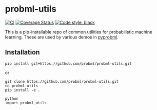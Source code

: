 # probml-utils

[![CI](https://github.com/probml/probml-utils/workflows/CI/badge.svg?branch=main)](https://github.com/probml/probml-utils/actions?query=workflow%3ACI)
[![Coverage Status](https://coveralls.io/repos/github/probml/probml-utils/badge.svg?branch=main)](https://coveralls.io/github/probml/probml-utils?branch=main)
[![Code style: black](https://img.shields.io/badge/code%20style-black-000000.svg)](https://github.com/psf/black)

This is a pip-installable repo of common utilities for probabilistic machine learning.
These are used by various demos in [pyprobml](https://github.com/probml/pyprobml).

## Installation

```
pip install git+https://github.com/probml/probml-utils.git
```
or
```
git clone https://github.com/probml/probml-utils.git
cd probml-utils
pip install -e .

python
import probml_utils
```
